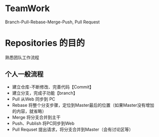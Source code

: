 # TeamWork
 Branch-Pull-Rebase-Merge-Push, Pull Request
# Repositories 的目的
熟悉团队工作流程
## 个人一般流程
- 建立仓库-不断修改、完善代码【Commit】
- 建立分支，完成子功能【branch】
- Pull 从Web 同步到 PC
- Rebase 将整个分支步骤，定位到Master最后的位置（如果Master没有增加的内容，就省略）
- Merge 将分支合并到主干
- Push、Publish 将PC同步到Web
- Pull Requset 提出请求，将分支合并到Master（会有讨论区等）
